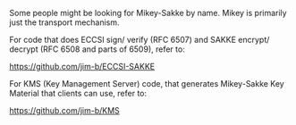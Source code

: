 Some people might be looking for Mikey-Sakke by name. Mikey is primarily just the transport mechanism.

For code that does ECCSI sign/ verify (RFC 6507) and SAKKE encrypt/ decrypt (RFC 6508 and parts of 6509), refer to:

https://github.com/jim-b/ECCSI-SAKKE


For KMS (Key Management Server) code, that generates Mikey-Sakke Key Material that clients can use, refer to:

https://github.com/jim-b/KMS
